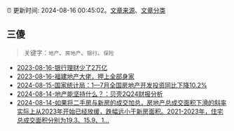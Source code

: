 :alarm_clock: 更新时间: 2024-08-16 00:45:02。[文章来源](/README.md)、[文章分类](/TAGS.md)

## 三傻


> 关键字：`地产`、`房地产`、`银行`、`保险`



- [2023-08-16-银行理财少了2万亿](https://www.aicaijing.com.cn/article/18565) 
- [2023-08-16-福建地产大佬，押上全部身家](https://www.aicaijing.com.cn/article/18567) 
- [2024-08-15-国家统计局：1—7月全国房地产开发投资同比下降10.2%](https://www.cls.cn/detail/1764700) 
- [2024-08-14-地产能坚持什么？：贝壳2Q24财报分析](https://xueqiu.com/9598793634/300949075) 
- [2024-08-14-如果将二手房与新房的成交加总，房地产总成交面积下滑的斜率实际上从2023年开始已经放缓，跌幅远小于新房面积。2021-2023年，住宅总成交面积分别为19.3、15.9、1...](https://xueqiu.com/1848499908/300954406) 
